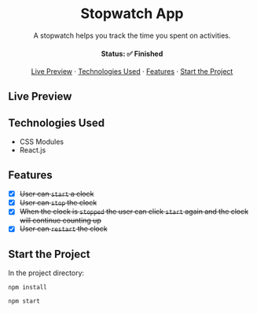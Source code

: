 <h1 align='center'>Stopwatch App</h1>

<p align='center'>A stopwatch helps you track the time you spent on activities.</p>

<h4 align='center'>Status: ✅ Finished</h4>

<p align='center'>
  <a href='live-preview'>Live Preview</a> ·
  <a href='technologies-used'>Technologies Used</a> ·
  <a href='features'>Features</a> ·
  <a href='start-the-project'>Start the Project</a>
</p>

## Live Preview


## Technologies Used

- CSS Modules
- React.js

## Features

- [x] ~~User can `start` a clock~~
- [x] ~~User can `stop` the clock~~
- [x] ~~When the clock is `stopped` the user can click `start` again and the clock will continue counting up~~
- [x] ~~User can `restart` the clock~~

## Start the Project

In the project directory:

  `npm install`
  
  `npm start`


